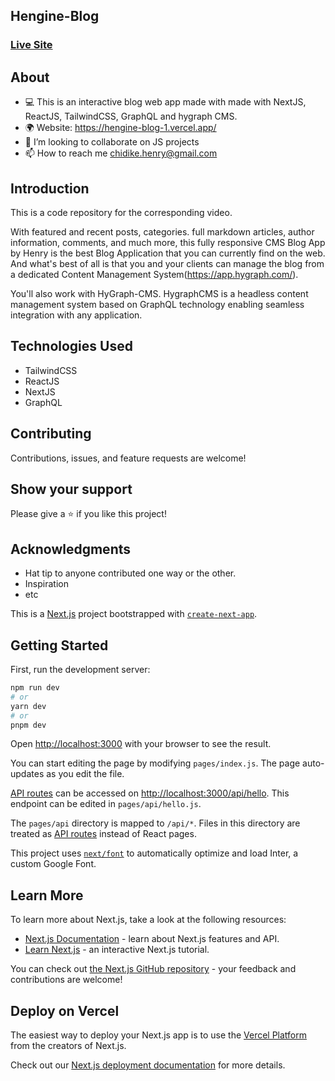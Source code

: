 ## Hengine-Blog
### [Live Site](https://hengine-blog-1.vercel.app/)

## About
* 💻 This is an interactive blog web app made with made with NextJS, ReactJS, TailwindCSS, GraphQL and hygraph CMS.
* 🌍 Website:  https://hengine-blog-1.vercel.app/
* 💞️ I’m looking to collaborate on JS projects 
* 📫 How to reach me chidike.henry@gmail.com


## Introduction
This is a code repository for the corresponding video. 

With featured and recent posts, categories. full markdown articles, author information, comments, and much more, this fully responsive CMS Blog App by Henry is the best Blog Application that you can currently find on the web. And what's best of all is that you and your clients can manage the blog from a dedicated Content Management System(https://app.hygraph.com/).

You'll also work with HyGraph-CMS. HygraphCMS is a headless content management system based on GraphQL technology enabling seamless integration with any application.

## Technologies Used
* TailwindCSS
* ReactJS
* NextJS
* GraphQL

## Contributing 
Contributions, issues, and feature requests are welcome!

## Show your support
Please give a ⭐️ if you like this project! 

## Acknowledgments
- Hat tip to anyone contributed one way or the other.
- Inspiration
- etc




This is a [Next.js](https://nextjs.org/) project bootstrapped with [`create-next-app`](https://github.com/vercel/next.js/tree/canary/packages/create-next-app).

## Getting Started

First, run the development server:

```bash
npm run dev
# or
yarn dev
# or
pnpm dev
```

Open [http://localhost:3000](http://localhost:3000) with your browser to see the result.

You can start editing the page by modifying `pages/index.js`. The page auto-updates as you edit the file.

[API routes](https://nextjs.org/docs/api-routes/introduction) can be accessed on [http://localhost:3000/api/hello](http://localhost:3000/api/hello). This endpoint can be edited in `pages/api/hello.js`.

The `pages/api` directory is mapped to `/api/*`. Files in this directory are treated as [API routes](https://nextjs.org/docs/api-routes/introduction) instead of React pages.

This project uses [`next/font`](https://nextjs.org/docs/basic-features/font-optimization) to automatically optimize and load Inter, a custom Google Font.

## Learn More

To learn more about Next.js, take a look at the following resources:

- [Next.js Documentation](https://nextjs.org/docs) - learn about Next.js features and API.
- [Learn Next.js](https://nextjs.org/learn) - an interactive Next.js tutorial.

You can check out [the Next.js GitHub repository](https://github.com/vercel/next.js/) - your feedback and contributions are welcome!

## Deploy on Vercel

The easiest way to deploy your Next.js app is to use the [Vercel Platform](https://vercel.com/new?utm_medium=default-template&filter=next.js&utm_source=create-next-app&utm_campaign=create-next-app-readme) from the creators of Next.js.

Check out our [Next.js deployment documentation](https://nextjs.org/docs/deployment) for more details.
